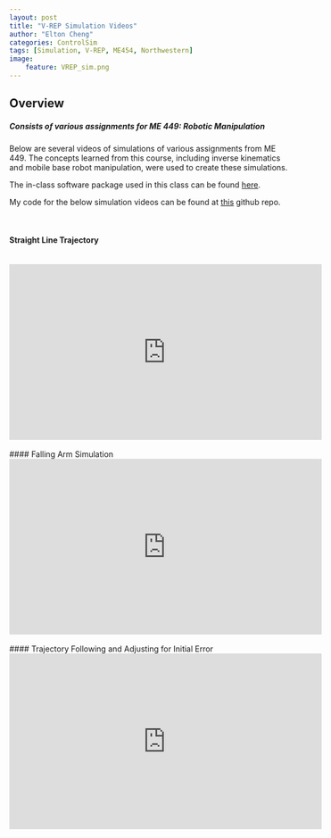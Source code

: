 ```yaml
---
layout: post
title: "V-REP Simulation Videos"
author: "Elton Cheng"
categories: ControlSim
tags: [Simulation, V-REP, ME454, Northwestern]
image:
    feature: VREP_sim.png
---
```


## Overview

##### Consists of various assignments for ME 449: Robotic Manipulation

Below are several videos of simulations of various assignments from ME 449. The concepts learned from this course, including inverse kinematics and mobile base robot manipulation, were used to create these simulations.

The in-class software package used in this class can be found [here].

My code for the below simulation videos can be found at [this] github repo.

<br>

#### Straight Line Trajectory
<br>
<div align="center">
    <iframe width="560" height="315" src="https://www.youtube.com/embed/WB3owvr2234" frameborder="0" allowfullscreen></iframe>
</div>
<br>
#### Falling Arm Simulation
<br>
<div align="center">
    <iframe width="560" height="315" src="https://www.youtube.com/embed/gC8Xn7dkiFc" frameborder="0" allowfullscreen></iframe>
</div>
<br>
#### Trajectory Following and Adjusting for Initial Error
<br>
<div align="center">
    <iframe width="560" height="315" src="https://www.youtube.com/embed/48-1C79BdMI" frameborder="0" allowfullscreen></iframe>
</div>
<br>

[here]:<https://github.com/HuanWeng/ModernRobotics>
[this]:<https://github.com/echeng22/VREPSim>

